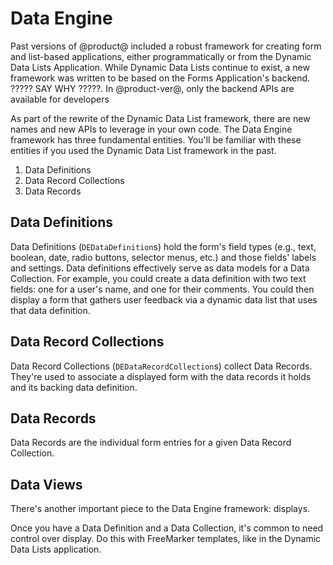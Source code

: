# Data Engine

Past versions of @product@ included a robust framework for creating form and
list-based applications, either programmatically or from the Dynamic Data Lists
Application. While Dynamic Data Lists continue to exist, a new framework was
written to be based on the Forms Application's backend. ????? SAY WHY ?????. In
@product-ver@, only the backend APIs are available for developers

As part of the rewrite of the Dynamic Data List framework, there are new names
and new APIs to leverage in your own code. The Data Engine framework has three
fundamental entities. You'll be familiar with these entities if you used the
Dynamic Data List framework in the past.

1.  Data Definitions
2.  Data Record Collections
3.  Data Records

##  Data Definitions

Data Definitions (`DEDataDefinition`s) hold the form's field types (e.g., text,
boolean, date, radio buttons, selector menus, etc.) and those fields' labels and
settings. Data definitions effectively serve as data models for a Data
Collection. For example, you could create a data definition with two text
fields: one for a user's name, and one for their comments. You could then
display a form that gathers user feedback via a dynamic data list that uses that
data definition. 

## Data Record Collections

Data Record Collections (`DEDataRecordCollection`s) collect Data Records.
They're used to associate a displayed form with the data records it holds and
its backing data definition.

## Data Records

Data Records are the individual form entries for a given Data Record
Collection.

## Data Views

There's another important piece to the Data Engine framework: displays.

Once you have a Data Definition and a Data Collection, it's common to need
control over display. Do this with FreeMarker templates, like in the Dynamic
Data Lists application.



